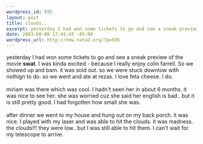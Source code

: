 ```yaml
--- 
wordpress_id: 595
layout: post
title: clouds..
excerpt: yesterday I had won some tickets to go and see a sneak preview of the movie swat. I was kinda excited - because I really enjoy colin farrell. So we showed up and bam. it was sold out. so we were stuck downtow with nothign to do. so we went and ate at rezas. I love feta cheese. I do.miriam was there which was cool. I hadn't seen her in about 6 months. it was nice to see her. she ...
date: 2003-08-08 17:41:43 -05:00
wordpress_url: http://new.nata2.org/?p=595
---
```

yesterday I had won some tickets to go and see a sneak preview of the movie <b>swat</b>. I was kinda excited - because I really enjoy colin farrell. So we showed up and bam. it was sold out. so we were stuck downtow with nothign to do. so we went and ate at rezas. I love feta cheese. I do.<br/><br/>miriam was there which was cool. I hadn't seen her in about 6 months. it was nice to see her. she was worried cuz she said her english is bad.. but it is still pretty good. I had forgotten how small she was. <br/><br/>after dinner we went to my house and hung out on my back porch. it was nice. I played with my laser and was able to hit the clouds. it was madness. the clouds!!! they were low.. but I was still able to hit them. I can't wait for my telescope to arrive.
